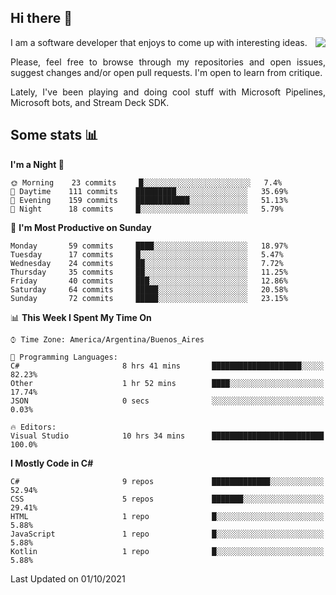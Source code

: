 ## Hi there :slightly_smiling_face:

<img src="https://github-readme-stats.vercel.app/api?username=victorgrycuk&show_icons=true&count_private=true&title_color=F7941E&icon_color=F7941E" align="right">

<p align="justify">
I am a software developer that enjoys to come up with interesting ideas.
<p/>

<p align= "justify">
Please, feel free to browse through my repositories and open issues, suggest changes and/or open pull requests. I'm open to learn from critique.
<p/>

<p align= "justify">
Lately, I've been playing and doing cool stuff with Microsoft Pipelines, Microsoft bots, and Stream Deck SDK.
<p/>

## Some stats :bar_chart:
<!--START_SECTION:waka-->
**I'm a Night 🦉** 

```text
🌞 Morning    23 commits     █░░░░░░░░░░░░░░░░░░░░░░░░   7.4% 
🌆 Daytime    111 commits    █████████░░░░░░░░░░░░░░░░   35.69% 
🌃 Evening    159 commits    ████████████░░░░░░░░░░░░░   51.13% 
🌙 Night      18 commits     █░░░░░░░░░░░░░░░░░░░░░░░░   5.79%

```
📅 **I'm Most Productive on Sunday** 

```text
Monday       59 commits     ████░░░░░░░░░░░░░░░░░░░░░   18.97% 
Tuesday      17 commits     █░░░░░░░░░░░░░░░░░░░░░░░░   5.47% 
Wednesday    24 commits     ██░░░░░░░░░░░░░░░░░░░░░░░   7.72% 
Thursday     35 commits     ██░░░░░░░░░░░░░░░░░░░░░░░   11.25% 
Friday       40 commits     ███░░░░░░░░░░░░░░░░░░░░░░   12.86% 
Saturday     64 commits     █████░░░░░░░░░░░░░░░░░░░░   20.58% 
Sunday       72 commits     █████░░░░░░░░░░░░░░░░░░░░   23.15%

```


📊 **This Week I Spent My Time On** 

```text
⌚︎ Time Zone: America/Argentina/Buenos_Aires

💬 Programming Languages: 
C#                       8 hrs 41 mins       ████████████████████░░░░░   82.23% 
Other                    1 hr 52 mins        ████░░░░░░░░░░░░░░░░░░░░░   17.74% 
JSON                     0 secs              ░░░░░░░░░░░░░░░░░░░░░░░░░   0.03%

🔥 Editors: 
Visual Studio            10 hrs 34 mins      █████████████████████████   100.0%

```

**I Mostly Code in C#** 

```text
C#                       9 repos             █████████████░░░░░░░░░░░░   52.94% 
CSS                      5 repos             ███████░░░░░░░░░░░░░░░░░░   29.41% 
HTML                     1 repo              █░░░░░░░░░░░░░░░░░░░░░░░░   5.88% 
JavaScript               1 repo              █░░░░░░░░░░░░░░░░░░░░░░░░   5.88% 
Kotlin                   1 repo              █░░░░░░░░░░░░░░░░░░░░░░░░   5.88%

```



 Last Updated on 01/10/2021
<!--END_SECTION:waka-->

